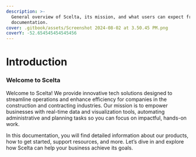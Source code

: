 ```yaml
---
description: >-
  General overview of Scelta, its mission, and what users can expect from the
  documentation.
cover: .gitbook/assets/Screenshot 2024-08-02 at 3.50.45 PM.png
coverY: -52.654545454545456
---
```


# Introduction

### Welcome to Scelta

Welcome to Scelta! We provide innovative tech solutions designed to streamline operations and enhance efficiency for companies in the construction and contracting industries. Our mission is to empower businesses with real-time data and visualization tools, automating administrative and planning tasks so you can focus on impactful, hands-on work.

In this documentation, you will find detailed information about our products, how to get started, support resources, and more. Let’s dive in and explore how Scelta can help your business achieve its goals.
